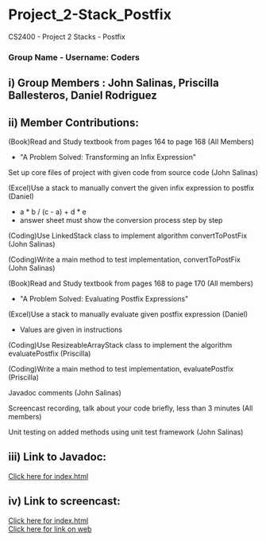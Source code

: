 # Project_2-Stack_Postfix
CS2400 - Project 2 Stacks - Postfix
### Group Name - Username: Coders

## i) Group Members : John Salinas, Priscilla Ballesteros, Daniel Rodriguez

## ii) Member Contributions:

(Book)Read and Study textbook from pages 164 to page 168 (All Members)
<ul>
    <li>"A Problem Solved: Transforming an Infix Expression"</li>
</ul>

Set up core files of project with given code from source code (John Salinas)

(Excel)Use a stack to manually convert the given infix expression to postfix (Daniel)
<ul>
    <li> a * b / (c - a) + d * e </li>
    <li> answer sheet must show the conversion process step by step </li>
</ul>

(Coding)Use LinkedStack class to implement algorithm convertToPostFix (John Salinas)

(Coding)Write a main method to test implementation, convertToPostFix (John Salinas)

(Book)Read and Study textbook from pages 168 to page 170 (All members) <br />
<ul>
    <li>"A Problem Solved: Evaluating Postfix Expressions"</li>
</ul>
    

(Excel)Use a stack to manually evaluate given postfix expression (Daniel) <br />
<ul>
    <li>Values are given in instructions</li>
</ul>

(Coding)Use ResizeableArrayStack class to implement the algorithm evaluatePostfix (Priscilla)

(Coding)Write a main method to test implementation, evaluatePostfix (Priscilla)

Javadoc comments (John Salinas)

Screencast recording, talk about your code briefly, less than 3 minutes (All members)

Unit testing on added methods using unit test framework (John Salinas)

## iii) Link to Javadoc:
[Click here for index.html](/doc/index.html)

## iv) Link to screencast:
[Click here for index.html](https://www.youtube.com/watch?v=nv9jt-1DMhU) <br />
[Click here for link on web](https://gracious-gates-289cc8.netlify.app/stackinterface)

